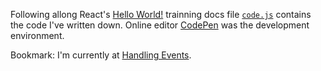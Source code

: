 Following allong React's [Hello
World!](https://reactjs.org/docs/state-and-lifecycle.html) trainning
docs file [`code.js`](code.js) contains the code I've written
down. Online editor [CodePen](https://codepen.io/pen?editors=0010) was
the development environment.

Bookmark: I'm currently at [Handling Events](https://reactjs.org/docs/handling-events.html).
